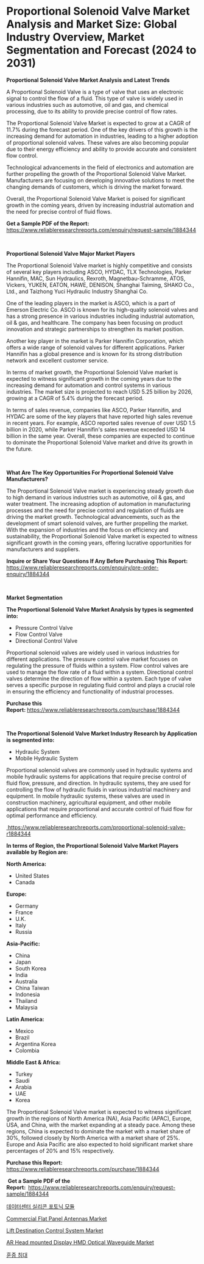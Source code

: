 <p><h1>Proportional Solenoid Valve Market Analysis and Market Size: Global Industry Overview, Market Segmentation and Forecast (2024 to 2031)</h1></p><p><strong>Proportional Solenoid Valve Market Analysis and Latest Trends</strong></p>
<p><p>A Proportional Solenoid Valve is a type of valve that uses an electronic signal to control the flow of a fluid. This type of valve is widely used in various industries such as automotive, oil and gas, and chemical processing, due to its ability to provide precise control of flow rates.</p><p>The Proportional Solenoid Valve Market is expected to grow at a CAGR of 11.7% during the forecast period. One of the key drivers of this growth is the increasing demand for automation in industries, leading to a higher adoption of proportional solenoid valves. These valves are also becoming popular due to their energy efficiency and ability to provide accurate and consistent flow control.</p><p>Technological advancements in the field of electronics and automation are further propelling the growth of the Proportional Solenoid Valve Market. Manufacturers are focusing on developing innovative solutions to meet the changing demands of customers, which is driving the market forward.</p><p>Overall, the Proportional Solenoid Valve Market is poised for significant growth in the coming years, driven by increasing industrial automation and the need for precise control of fluid flows.</p></p>
<p><strong>Get a Sample PDF of the Report:&nbsp;</strong> <a href="https://www.reliableresearchreports.com/enquiry/request-sample/1884344">https://www.reliableresearchreports.com/enquiry/request-sample/1884344</a></p>
<p>&nbsp;</p>
<p><strong>Proportional Solenoid Valve Major Market Players</strong></p>
<p><p>The Proportional Solenoid Valve market is highly competitive and consists of several key players including ASCO, HYDAC, TLX Technologies, Parker Hannifin, MAC, Sun Hydraulics, Rexroth, Magnetbau-Schramme, ATOS, Vickers, YUKEN, EATON, HAWE, DENISON, Shanghai Taiming, SHAKO Co., Ltd., and Taizhong Yuci Hydraulic Industry Shanghai Co.</p><p>One of the leading players in the market is ASCO, which is a part of Emerson Electric Co. ASCO is known for its high-quality solenoid valves and has a strong presence in various industries including industrial automation, oil & gas, and healthcare. The company has been focusing on product innovation and strategic partnerships to strengthen its market position.</p><p>Another key player in the market is Parker Hannifin Corporation, which offers a wide range of solenoid valves for different applications. Parker Hannifin has a global presence and is known for its strong distribution network and excellent customer service.</p><p>In terms of market growth, the Proportional Solenoid Valve market is expected to witness significant growth in the coming years due to the increasing demand for automation and control systems in various industries. The market size is projected to reach USD 5.25 billion by 2026, growing at a CAGR of 5.4% during the forecast period.</p><p>In terms of sales revenue, companies like ASCO, Parker Hannifin, and HYDAC are some of the key players that have reported high sales revenue in recent years. For example, ASCO reported sales revenue of over USD 1.5 billion in 2020, while Parker Hannifin's sales revenue exceeded USD 14 billion in the same year. Overall, these companies are expected to continue to dominate the Proportional Solenoid Valve market and drive its growth in the future.</p></p>
<p>&nbsp;</p>
<p><strong>What Are The Key Opportunities For Proportional Solenoid Valve Manufacturers?</strong></p>
<p><p>The Proportional Solenoid Valve market is experiencing steady growth due to high demand in various industries such as automotive, oil & gas, and water treatment. The increasing adoption of automation in manufacturing processes and the need for precise control and regulation of fluids are driving the market growth. Technological advancements, such as the development of smart solenoid valves, are further propelling the market. With the expansion of industries and the focus on efficiency and sustainability, the Proportional Solenoid Valve market is expected to witness significant growth in the coming years, offering lucrative opportunities for manufacturers and suppliers.</p></p>
<p><strong>Inquire or Share Your Questions If Any Before Purchasing This Report:</strong> <a href="https://www.reliableresearchreports.com/enquiry/pre-order-enquiry/1884344">https://www.reliableresearchreports.com/enquiry/pre-order-enquiry/1884344</a></p>
<p>&nbsp;</p>
<p><strong>Market Segmentation</strong></p>
<p><strong>The Proportional Solenoid Valve Market Analysis by types is segmented into:</strong></p>
<p><ul><li>Pressure Control Valve</li><li>Flow Control Valve</li><li>Directional Control Valve</li></ul></p>
<p><p>Proportional solenoid valves are widely used in various industries for different applications. The pressure control valve market focuses on regulating the pressure of fluids within a system. Flow control valves are used to manage the flow rate of a fluid within a system. Directional control valves determine the direction of flow within a system. Each type of valve serves a specific purpose in regulating fluid control and plays a crucial role in ensuring the efficiency and functionality of industrial processes.</p></p>
<p><strong>Purchase this Report:&nbsp;</strong><a href="https://www.reliableresearchreports.com/purchase/1884344">https://www.reliableresearchreports.com/purchase/1884344</a></p>
<p>&nbsp;</p>
<p><strong>The Proportional Solenoid Valve Market Industry Research by Application is segmented into:</strong></p>
<p><ul><li>Hydraulic System</li><li>Mobile Hydraulic System</li></ul></p>
<p><p>Proportional solenoid valves are commonly used in hydraulic systems and mobile hydraulic systems for applications that require precise control of fluid flow, pressure, and direction. In hydraulic systems, they are used for controlling the flow of hydraulic fluids in various industrial machinery and equipment. In mobile hydraulic systems, these valves are used in construction machinery, agricultural equipment, and other mobile applications that require proportional and accurate control of fluid flow for optimal performance and efficiency.</p></p>
<p><a href="https://www.reliableresearchreports.com/proportional-solenoid-valve-r1884344">&nbsp;https://www.reliableresearchreports.com/proportional-solenoid-valve-r1884344</a></p>
<p><strong>In terms of Region, the Proportional Solenoid Valve Market Players available by Region are:</strong></p>
<p>
    <p> <strong> North America: </strong>
        <ul>
            <li>United States</li>
            <li>Canada</li>
        </ul>
        </p> 
    <p> <strong> Europe: </strong>
        <ul>
            <li>Germany</li>
            <li>France</li>
            <li>U.K.</li>
            <li>Italy</li>
            <li>Russia</li>
        </ul>
        </p> 
    <p> <strong> Asia-Pacific: </strong>
        <ul>
            <li>China</li>
            <li>Japan</li>
            <li>South Korea</li>
            <li>India</li>
            <li>Australia</li>
            <li>China Taiwan</li>
            <li>Indonesia</li>
            <li>Thailand</li>
            <li>Malaysia</li>
        </ul>
        </p> 
    <p> <strong> Latin America: </strong>
        <ul>
            <li>Mexico</li>
            <li>Brazil</li>
            <li>Argentina Korea</li>
            <li>Colombia</li>
        </ul>
        </p> 
    <p> <strong> Middle East & Africa: </strong>
        <ul>
            <li>Turkey</li>
            <li>Saudi</li>
            <li>Arabia</li>
            <li>UAE</li>
            <li>Korea</li>
        </ul>
    </p>
    </p>
<p><p>The Proportional Solenoid Valve market is expected to witness significant growth in the regions of North America (NA), Asia Pacific (APAC), Europe, USA, and China, with the market expanding at a steady pace. Among these regions, China is expected to dominate the market with a market share of 30%, followed closely by North America with a market share of 25%. Europe and Asia Pacific are also expected to hold significant market share percentages of 20% and 15% respectively.</p></p>
<p><strong>Purchase this Report: </strong><a href="https://www.reliableresearchreports.com/purchase/1884344">https://www.reliableresearchreports.com/purchase/1884344</a></p>
<p>&nbsp;<strong>Get a Sample PDF of the Report:&nbsp;&nbsp;</strong><a href="https://www.reliableresearchreports.com/enquiry/request-sample/1884344">https://www.reliableresearchreports.com/enquiry/request-sample/1884344</a></p>
<p><strong></strong></p>
<p><p><a href="https://github.com/chupp85/Market-Research-Report-List-2/blob/main/3459771168946.md">데이터센터 실리콘 포토닉 모듈</a></p><p><a href="https://www.linkedin.com/pulse/global-commercial-flat-panel-antennas-market-focus-product-type-bc6xc?trackingId=8ddTatzlRaagIjsNWrcmXA%3D%3D">Commercial Flat Panel Antennas Market</a></p><p><a href="https://github.com/RickHolmes3/Market-Research-Report-List-5/blob/main/lift-destination-control-system-market.md">Lift Destination Control System Market</a></p><p><a href="https://www.linkedin.com/pulse/market-forecast-global-ar-head-mounted-display-hmd-optical-waveguide-ddhrc?trackingId=Hg78Je4RVG2zKj4EefTHaw%3D%3D">AR Head mounted Display HMD Optical Waveguide Market</a></p><p><a href="https://medium.com/@josefarice/%ED%87%B4%EC%B9%98-%EC%B9%A8%EB%8C%80-%EC%8B%9C%EC%9E%A5-2024%EB%85%84%EB%B6%80%ED%84%B0-2031%EB%85%84%EA%B9%8C%EC%A7%80%EC%9D%98-%EA%B8%80%EB%A1%9C%EB%B2%8C-%EC%8B%9C%EC%9E%A5-%EB%8F%99%ED%96%A5-%EB%B0%8F-%ED%8C%90%EB%A7%A4-%EB%8F%99%ED%96%A5-0aac7c1b88ed">훈증 침대</a></p></p>